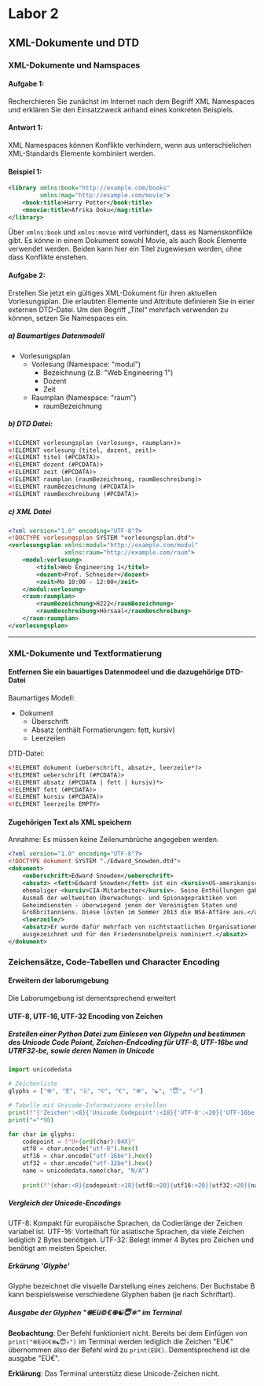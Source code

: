 # Labor 2

## XML-Dokumente und DTD

### XML-Dokumente und Namspaces

#### Aufgabe 1: 
Recherchieren Sie zunächst im Internet nach dem Begriff XML Namespaces und erklären Sie den Einsatzzweck anhand eines konkreten Beispiels.

#### Antwort 1: 
XML Namespaces können Konflikte verhindern, wenn aus unterschielichen XML-Standards Elemente kombiniert werden.

#### Beispiel 1: 
~~~xml
<library xmlns:book="http://example.com/books"
         xmlns:mag="http://example.com/movie">
    <book:title>Harry Potter</book:title>
    <moovie:title>Afrika Doku</mag:title>
</library>
~~~
Über `xmlns:book` und `xmlns:movie` wird verhindert, dass es Namenskonflikte gibt. Es könne in einem Dokument sowohl Movie, als auch Book Elemente verwendet werden. Beiden kann hier ein Titel zugewiesen werden, ohne dass Konflikte enstehen. 

#### Aufgabe 2: 
Erstellen Sie jetzt ein gültiges XML-Dokument für ihren aktuellen Vorlesungsplan. Die erlaubten Elemente und Attribute definieren Sie in einer externen DTD-Datei. Um den Begriff „Titel“ mehrfach verwenden zu können, setzen Sie Namespaces ein.

##### a) Baumartiges Datenmodell
- Vorlesungsplan
  - Vorlesung (Namespace: "modul")
    - Bezeichnung (z.B. "Web Engineering 1")
    - Dozent
    - Zeit
  - Raumplan (Namespace: "raum")
    - raumBezeichnung

##### b) DTD Datei: 
~~~xml
<!ELEMENT vorlesungsplan (vorlesung+, raumplan+)>
<!ELEMENT vorlesung (titel, dozent, zeit)>
<!ELEMENT titel (#PCDATA)>
<!ELEMENT dozent (#PCDATA)>
<!ELEMENT zeit (#PCDATA)>
<!ELEMENT raumplan (raumBezeichnung, raumBeschreibung)>
<!ELEMENT raumBezeichnung (#PCDATA)>
<!ELEMENT raumBeschreibung (#PCDATA)>
~~~

##### c) XML Datei
~~~xml
<?xml version="1.0" encoding="UTF-8"?>
<!DOCTYPE vorlesungsplan SYSTEM "vorlesungsplan.dtd">
<vorlesungsplan xmlns:modul="http://example.com/modul"
                xmlns:raum="http://example.com/raum">
    <modul:vorlesung>
        <titel>Web Engineering 1</titel>
        <dozent>Prof. Schneider</dozent>
        <zeit>Mo 10:00 - 12:00</zeit>
    </modul:vorlesung>
    <raum:raumplan>
        <raumBezeichnung>H222</raumBezeichnung>
        <raumBeschreibung>Hörsaal</raumBeschreibung>
    </raum:raumplan>
</vorlesungsplan>
~~~

---

### XML-Dokumente und Textformatierung
#### Entfernen Sie ein bauartiges Datenmodeel und die dazugehörige DTD-Datei

Baumartiges Modell:
- Dokument
  - Überschrift
  - Absatz (enthält Formatierungen: fett, kursiv)
  - Leerzeilen

DTD-Datei:
~~~xml
<!ELEMENT dokument (ueberschrift, absatz+, leerzeile*)>
<!ELEMENT ueberschrift (#PCDATA)>
<!ELEMENT absatz (#PCDATA | fett | kursiv)*>
<!ELEMENT fett (#PCDATA)>
<!ELEMENT kursiv (#PCDATA)>
<!ELEMENT leerzeile EMPTY>
~~~

#### Zugehörigen Text als XML speichern
Annahme: Es müssen keine Zeilenumbrüche angegeben werden.
~~~xml
<?xml version="1.0" encoding="UTF-8"?>
<!DOCTYPE dokument SYSTEM "./Edward_Snowden.dtd">
<dokument>
    <ueberschrift>Edward Snowden</ueberschrift>
    <absatz> <fett>Edward Snowden</fett> ist ein <kursiv>US-amerikanischern Whistleblower</kursiv> und 
    ehemaliger <kursiv>CIA-Mitarbeiter</kursiv>. Seine Enthüllungen gaben einblicke in das 
    Ausmaß der weltweiten Überwachungs- und Spionagepraktiken von 
    Geheimdiensten - überwiegend jenen der Vereinigten Staten und 
    Großbritanniens. Diese lösten im Sommer 2013 die NSA-Affäre aus.</absatz>
    <leerzeile/>
    <absatz>Er wurde dafür mehrfach von nichtstaatlichen Organisationen 
    ausgezeichnet und für den Friedensnobelpreis nominiert.</absatz>
</dokument>
~~~

### Zeichensätze, Code-Tabellen und Character Encoding
#### Erweitern der laborumgebung
Die Laborumgebung ist dementsprechend erweitert

#### UTF-8, UTF-16, UTF-32 Encoding von Zeichen
##### Erstellen einer Python Datei zum Einlesen von Glypehn und bestimmen des Unicode Code Poiont, Zeichen-Endcoding für UTF-8, UTF-16be und  UTRF32-be, sowie deren Namen in Unicode

~~~py
import unicodedata

# Zeichenliste
glyphs = ["֎", "E", "ü", "©", "€", "֍", "☯", "😇", "⚛"]

# Tabelle mit Unicode-Informationen erstellen
print(f"{'Zeichen':<8}{'Unicode Codepoint':<18}{'UTF-8':<20}{'UTF-16be':<20}{'UTF-32be':<20}{'Name'}")
print("="*90)

for char in glyphs:
    codepoint = f"U+{ord(char):04X}"
    utf8 = char.encode("utf-8").hex()
    utf16 = char.encode("utf-16be").hex()
    utf32 = char.encode("utf-32be").hex()
    name = unicodedata.name(char, "N/A")
    
    print(f"{char:<8}{codepoint:<18}{utf8:<20}{utf16:<20}{utf32:<20}{name}")

~~~

##### Vergleich  der Unicode-Encodings
UTF-8: Kompakt für europäische Sprachen, da Codierlänge der Zeichen variabel ist.
UTF-16: Vorteilhaft für asiatische Sprachen, da viele Zeichen lediglich 2 Bytes benötigen.
UTF-32: Belegt immer 4 Bytes pro Zeichen und benötigt am meisten Speicher. 

##### Erkärung 'Glyphe'
Glyphe bezeichnet die visuelle Darstellung eines zeichens. Der Buchstabe B kann beispielsweise verschiedene Glyphen haben (je nach Schriftart).

##### Ausgabe der Glyphen "֎Eü©€֍☯😇⚛" im Terminal 
__Beobachtung__: Der Befehl funktioniert nicht. Bereits bei dem Einfügen von `print("֎Eü©€֍☯😇⚛")` im Terminal werden lediglich die Zeichen "EÜ€" übernommen also der Befehl wird zu `print(EÜ€)`. Dementsprechend ist die ausgabe "EÜ€". 

__Erklärung__: Das Terminal unterstütz diese Unicode-Zeichen nicht.

